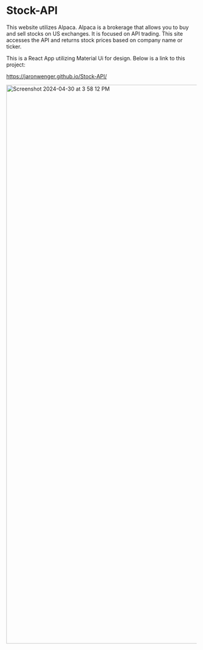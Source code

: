 # Stock-API

This website utilizes Alpaca.  Alpaca is a brokerage that allows you to buy and sell stocks on US exchanges.  It is focused on API trading. This site accesses the API and returns stock prices based on company name or ticker.

This is a React App utilizing Material Ui for design. Below is a link to this project:

https://jaronwenger.github.io/Stock-API/

<img width="1480" alt="Screenshot 2024-04-30 at 3 58 12 PM" src="https://github.com/JaronWenger/Stock-API/assets/147181586/29e49f5c-8295-45d9-9d56-527d635fe551">
